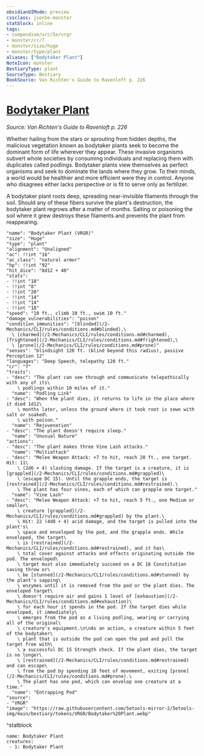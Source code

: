 ```yaml
---
obsidianUIMode: preview
cssclass: json5e-monster
statblock: inline
tags:
- compendium/src/5e/vrgr
- monster/cr/7
- monster/size/huge
- monster/type/plant
aliases: ["Bodytaker Plant"]
NoteIcon: monster
BestiaryType: plant
SourceType: Bestiary
BookSource: Van Richten's Guide to Ravenloft p. 226
---
```

# [Bodytaker Plant](2-Mechanics\CLI\bestiary\plant/bodytaker-plant-vrgr.md)
*Source: Van Richten's Guide to Ravenloft p. 226*  

Whether hailing from the stars or sprouting from hidden depths, the malicious vegetation known as bodytaker plants seek to become the dominant form of life wherever they appear. These invasive organisms subvert whole societies by consuming individuals and replacing them with duplicates called podlings. Bodytaker plants view themselves as perfect organisms and seek to dominate the lands where they grow. To their minds, a world would be healthier and more efficient were they in control. Anyone who disagrees either lacks perspective or is fit to serve only as fertilizer.

A bodytaker plant roots deep, spreading near-invisible filaments through the soil. Should any of these fibers survive the plant's destruction, the bodytaker plant regrows after a matter of months. Salting or poisoning the soil where it grew destroys these filaments and prevents the plant from reappearing.

```statblock
"name": "Bodytaker Plant (VRGR)"
"size": "Huge"
"type": "plant"
"alignment": "Unaligned"
"ac": !!int "16"
"ac_class": "natural armor"
"hp": !!int "92"
"hit_dice": "8d12 + 40"
"stats":
- !!int "18"
- !!int "8"
- !!int "20"
- !!int "14"
- !!int "14"
- !!int "18"
"speed": "10 ft., climb 10 ft., swim 10 ft."
"damage_vulnerabilities": "poison"
"condition_immunities": "[blinded](/2-Mechanics/CLI/rules/conditions.md#blinded),\
  \ [charmed](/2-Mechanics/CLI/rules/conditions.md#charmed), [frightened](/2-Mechanics/CLI/rules/conditions.md#frightened),\
  \ [prone](/2-Mechanics/CLI/rules/conditions.md#prone)"
"senses": "blindsight 120 ft. (blind beyond this radius), passive Perception 12"
"languages": "Deep Speech, telepathy 120 ft."
"cr": "7"
"traits":
- "desc": "The plant can see through and communicate telepathically with any of its\
    \ podlings within 10 miles of it."
  "name": "Podling Link"
- "desc": "When the plant dies, it returns to life in the place where it died 1d12\
    \ months later, unless the ground where it took root is sown with salt or soaked\
    \ with poison."
  "name": "Rejuvenation"
- "desc": "The plant doesn't require sleep."
  "name": "Unusual Nature"
"actions":
- "desc": "The plant makes three Vine Lash attacks."
  "name": "Multiattack"
- "desc": "Melee Weapon Attack: +7 to hit, reach 20 ft., one target. Hit: 11\
    \ (2d6 + 4) slashing damage. If the target is a creature, it is [grappled](/2-Mechanics/CLI/rules/conditions.md#grappled)\
    \ (escape DC 15). Until the grapple ends, the target is [restrained](/2-Mechanics/CLI/rules/conditions.md#restrained).\
    \ The plant has four vines, each of which can grapple one target."
  "name": "Vine Lash"
- "desc": "Melee Weapon Attack: +7 to hit, reach 5 ft., one Medium or smaller\
    \ creature [grappled](/2-Mechanics/CLI/rules/conditions.md#grappled) by the plant.\
    \ Hit: 22 (4d8 + 4) acid damage, and the target is pulled into the plant's\
    \ space and enveloped by the pod, and the grapple ends. While enveloped, the target\
    \ is [restrained](/2-Mechanics/CLI/rules/conditions.md#restrained), and it has\
    \ total cover against attacks and effects originating outside the pod. The enveloped\
    \ target must also immediately succeed on a DC 16 Constitution saving throw or\
    \ be [stunned](/2-Mechanics/CLI/rules/conditions.md#stunned) by the plant's sapping\
    \ enzymes until it is removed from the pod or the plant dies. The enveloped target\
    \ doesn't require air and gains 1 level of [exhaustion](/2-Mechanics/CLI/rules/conditions.md#exhaustion)\
    \ for each hour it spends in the pod. If the target dies while enveloped, it immediately\
    \ emerges from the pod as a living podling, wearing or carrying all of the original\
    \ creature's equipment.\n\nAs an action, a creature within 5 feet of the bodytaker\
    \ plant that is outside the pod can open the pod and pull the target free with\
    \ a successful DC 15 Strength check. If the plant dies, the target is no longer\
    \ [restrained](/2-Mechanics/CLI/rules/conditions.md#restrained) and can escape\
    \ from the pod by spending 10 feet of movement, exiting [prone](/2-Mechanics/CLI/rules/conditions.md#prone).\
    \ The plant has one pod, which can envelop one creature at a time."
  "name": "Entrapping Pod"
"source":
- "VRGR"
"image": "https://raw.githubusercontent.com/5etools-mirror-2/5etools-img/main/bestiary/tokens/VRGR/Bodytaker%20Plant.webp"
```
^statblock

```encounter-table
name: Bodytaker Plant
creatures:
 - 1: Bodytaker Plant
```